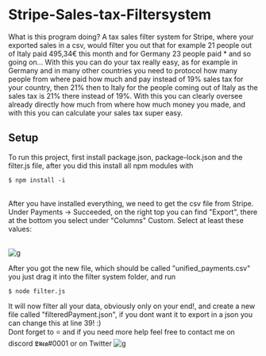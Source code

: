 # Stripe-Sales-tax-Filtersystem

What is this program doing?
A tax sales filter system for Stripe, where your exported sales in a csv, would filter you out that for example 21 people out of Italy paid 495,34€ this month and for Germany 23 people paid * and so going on...
With this you can do your tax really easy, as for example in Germany and in many other countries you need to protocol how many people from where paid how much and pay instead of 19% sales tax for your country, then 21% then to Italy for the people coming out of Italy as the sales tax is 21% there instead of 19%. With this you can clearly oversee already directly how much from where how much money you made, and with this you can calculate your sales tax super easy.

## Setup
To run this project, first install package.json, package-lock.json and the filter.js file, after you did this install all npm modules with

```
$ npm install -i
```
<br/>
After you have installed everything, we need to get the csv file from Stripe. Under Payments -> Succeeded, on the right top you can find "Export", there at the bottom you select 
under "Columns" Custom. Select at least these values:
<br/><br/>

![g](https://user-images.githubusercontent.com/53152165/116849253-b7d9c300-abee-11eb-8b4d-cceaae96d8b9.PNG)


After you got the new file, which should be called "unified_payments.csv" you just drag it into the filter system folder, and run

```
$ node filter.js
```

It will now filter all your data, obviously only on your end!, and create a new file called "filteredPayment.json", if you dont want it to export in a json you can change this at line 39! :)
<br/>
Dont forget to ⭐ and if you need more help feel free to contact me on discord 𝕷𝖚𝖈𝖆#0001 or on Twitter ![g](https://twitter.com/pxCaptcha)
